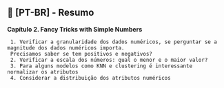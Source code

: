 ## 📑 [PT-BR] - Resumo

  **Capítulo 2. Fancy Tricks with Simple Numbers**
  
     1. Verificar a granularidade dos dados numéricos, se perguntar se a magnitude dos dados numéricos importa. 
     Precisamos saber se tem positivos e negativos?
     2. Verificar a escala dos números: qual o menor e o maior valor?
     3. Para alguns modelos como KNN e clustering é interessante normalizar os atributos
     4. Considerar a distribuição dos atributos numéricos
